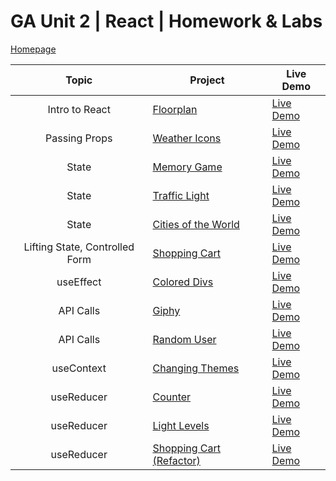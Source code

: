 # GA Unit 2 | React | Homework & Labs
[Homepage](https://ngsuwen.github.io/react-mini-projects/)

|  Topic  | Project                                                                                           | Live Demo                         |
|   :-:   | ------------------------------------------------------------------------------------------------- | --------------------------------- |
| Intro to React  | [Floorplan](https://github.com/ngsuwen/react-mini-projects/tree/main/floorplan)   | [Live Demo](https://ngsuwen.github.io/react-mini-projects/floorplan/build/)|
| Passing Props  | [Weather Icons](https://github.com/ngsuwen/react-mini-projects/tree/main/weather-icons)   | [Live Demo](https://ngsuwen.github.io/react-mini-projects/weather-icons/build/)|
| State  | [Memory Game](https://github.com/ngsuwen/react-mini-projects/tree/main/memory-game)   | [Live Demo](https://ngsuwen.github.io/react-mini-projects/memory-game/build/)|
| State  | [Traffic Light](https://github.com/ngsuwen/react-mini-projects/tree/main/traffic-light)   | [Live Demo](https://ngsuwen.github.io/react-mini-projects/traffic-light/build/)|
| State  | [Cities of the World](https://github.com/ngsuwen/react-mini-projects/tree/main/cities)   | [Live Demo](https://ngsuwen.github.io/react-mini-projects/cities/build/)|
| Lifting State, Controlled Form  | [Shopping Cart](https://github.com/ngsuwen/react-mini-projects/tree/main/shopping-cart)   | [Live Demo](https://ngsuwen.github.io/react-mini-projects/shopping-cart/build/)|
| useEffect  | [Colored Divs](https://github.com/ngsuwen/react-mini-projects/tree/main/colored-divs)   | [Live Demo](https://ngsuwen.github.io/react-mini-projects/colored-divs/build/)|
| API Calls  | [Giphy](https://github.com/ngsuwen/react-mini-projects/tree/main/giphy-api)   | [Live Demo](https://ngsuwen.github.io/react-mini-projects/giphy-api/build/)|
| API Calls  | [Random User](https://github.com/ngsuwen/react-mini-projects/tree/main/random-user)   | [Live Demo](https://ngsuwen.github.io/react-mini-projects/random-user/build/)|
| useContext  | [Changing Themes](https://github.com/ngsuwen/react-mini-projects/tree/main/usecontext-lab-themes)   | [Live Demo](https://ngsuwen.github.io/react-mini-projects/usecontext-lab-themes/build/)|
| useReducer  | [Counter](https://github.com/ngsuwen/react-mini-projects/tree/main/counter)   | [Live Demo](https://ngsuwen.github.io/react-mini-projects/counter/build/)|
| useReducer  | [Light Levels](https://github.com/ngsuwen/react-mini-projects/tree/main/light-levels)   | [Live Demo](https://ngsuwen.github.io/react-mini-projects/light-levels/build/)|
| useReducer  | [Shopping Cart (Refactor)](https://github.com/ngsuwen/react-mini-projects/tree/main/shopping-cart-refactor)   | [Live Demo](https://ngsuwen.github.io/react-mini-projects/shopping-cart-refactor/build/)|
